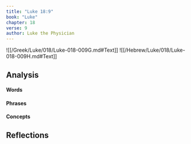 ```yaml
---
title: "Luke 18:9"
book: "Luke"
chapter: 18
verse: 9
author: Luke the Physician
---
```

![[/Greek/Luke/018/Luke-018-009G.md#Text]]
![[/Hebrew/Luke/018/Luke-018-009H.md#Text]]

## Analysis

#### Words

#### Phrases

#### Concepts

## Reflections
